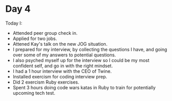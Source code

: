 # Day 4

Today I:

- Attended peer group check in.
- Applied for two jobs.
- Attened Kay's talk on the new JOG situation.
- I prepared for my interview, by collecting the questions I have, and going over some of my answers to potential questions.
- I also psyched myself up for the interview so I could be my most confident self, and go in with the right mindset.
- I had a 1 hour interview with the CEO of Twine.
- Installed exercism for coding interview prep.
- Did 2 exercism Ruby exercises.
- Spent 3 hours doing code wars katas in Ruby to train for potentially upcoming tech test.